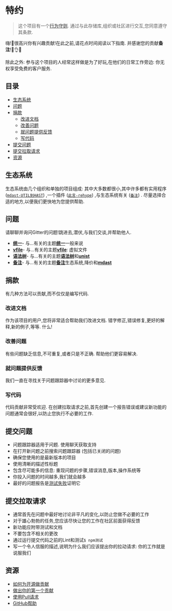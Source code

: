 
# 特约

> 这个项目有一个[行为守则][coc]. 通过与此存储库,组织或社区进行交互,您同意遵守其条款. 

嗨!👋很高兴你有兴趣贡献!在此之前,请花点时间阅读以下指南. 并感谢您的贡献**备注**!👏👌✨

除此之外: 参与这个项目的人经常这样做是为了好玩,在他们的日常工作旁边: 你无权享受免费的客户服务. 

## 目录

-   [生态系统](#ecosystem)
-   [问题](#questions)
-   [捐款](#contributions)
    -   [改进文档](#improve-documentation)
    -   [改善问题](#improve-issues)
    -   [就问题提供反馈](#give-feedback-on-issues)
    -   [写代码](#write-code)
-   [提交问题](#submitting-an-issue)
-   [提交拉取请求](#submitting-a-pull-request)
-   [资源](#resources)

## 生态系统

生态系统由几个组织和单独的项目组成: 其中大多数都很小,其中许多都有实用程序 ([`mdast-UTIL到HAST`][mdast-util-to-hast]) ,一个插件 ([`此言-rehype`][remark-rehype]) ,与生态系统有关 ([`备注`][remark]) . 尽量选择合适的地方,以便我们更快地为您提供帮助. 

## 问题

请聊聊并询问Gitter的问题!跳进去,潜伏,与我们交谈,并帮助他人. 

-   [**统一**](https://gitter.im/unifiedjs/Lobby)- 与...有关的主题[**统一**][unified]一般来说
-   [**vfile**](https://gitter.im/vfile/Lobby)- 与...有关的主题[**vfile**][vfile]: 虚拟文件
-   [**语法树**](https://gitter.im/syntax-tree/Lobby)- 与...有关的主题[**语法树**][syntax-tree]和[**unist**][unist]
-   [**备注**](https://gitter.im/remarkjs/Lobby)- 与...有关的主题[**备注**][remark]生态系统,降价和[**mdast**][mdast]

## 捐款

有几种方法可以贡献,而不仅仅是编写代码. 

### 改进文档

作为该项目的用户,您将非常适合帮助我们改进文档. 错字修正,错误修复,更好的解释,新的例子,等等. 什么!

### 改善问题

有些问题缺乏信息,不可重复,或者只是不正确. 帮助他们更容易解决. 

### 就问题提供反馈

我们一直在寻找关于问题跟踪器中讨论的更多意见. 

### 写代码

代码贡献非常受欢迎. 在创建拉取请求之前,首先创建一个报告错误或建议新功能的问题通常会很好,以防止您执行不必要的工作. 

## 提交问题

-   问题跟踪器适用于问题. 使用聊天获取支持
-   在打开新问题之前搜索问题跟踪器 (包括已关闭的问题) 
-   确保您使用的是最新版本的项目
-   使用清晰的描述性标题
-   包含尽可能多的信息: 重现问题的步骤,错误消息,版本,操作系统等
-   你投入问题的时间越多,我们就会越多
-   最好的问题报告是[测试失败][unit-test]证明它

## 提交拉取请求

-   通常首先在问题中最好地讨论非平凡的变化,以防止您做不必要的工作
-   对于雄心勃勃的任务,您应该尽快让您的工作在社区前面获得反馈
-   新功能应附带测试和文档
-   不要包含不相关的更改
-   通过运行提交代码之前的Lint和测试`$ npm测试`
-   写一个令人信服的描述,说明为什么我们应该提出你的拉动请求: 你的工作就是说服我们

## 资源

-   [如何为开源做贡献](https://opensource.guide/how-to-contribute/)
-   [做出你的第一个贡献](https://medium.com/@vadimdemedes/making-your-first-contribution-de6576ddb190)
-   [使用Pull请求](https://help.github.com/articles/about-pull-requests/)
-   [GitHub帮助](https://help.github.com)

[coc]: https://github.com/remarkjs/rehype/blob/master/code-of-conduct.md

[vfile]: https://github.com/vfile

[syntax-tree]: https://github.com/syntax-tree

[unist]: https://github.com/syntax-tree/unist

[unified]: https://github.com/unifiedjs/unified

[remark]: https://github.com/remarkjs/remark

[mdast]: https://github.com/syntax-tree/mdast

[mdast-util-to-hast]: https://github.com/syntax-tree/mdast-util-to-hast

[remark-rehype]: https://github.com/remarkjs/remark-rehype

[unit-test]: https://twitter.com/sindresorhus/status/579306280495357953
